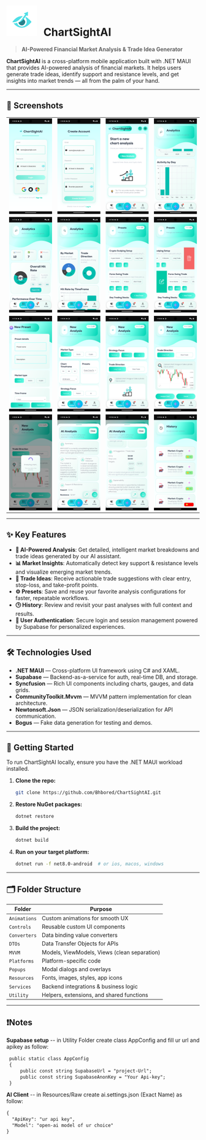 
# <img src="https://github.com/Bhbored/ChartSightAI/blob/master/ChartSightAI/ScreenShots/logo.png" width="80" height="80" style="vertical-align:end; margin-right:10px;"> ChartSightAI
> **AI-Powered Financial Market Analysis & Trade Idea Generator**


**ChartSightAI** is a cross-platform mobile application built with .NET MAUI that provides AI-powered analysis of financial markets. It helps users generate trade ideas, identify support and resistance levels, and get insights into market trends — all from the palm of your hand.

---
## 📸 Screenshots

|                                                                                                                    |                                                                                                                    |                                                                                                                    |                                                                                                                    |
| :----------------------------------------------------------------------------------------------------------------: | :----------------------------------------------------------------------------------------------------------------: | :----------------------------------------------------------------------------------------------------------------: | :----------------------------------------------------------------------------------------------------------------: |
| ![1](https://github.com/Bhbored/ChartSightAI/blob/master/ChartSightAI/ScreenShots/Screenshot_1761576368.png) | ![2](https://github.com/Bhbored/ChartSightAI/blob/master/ChartSightAI/ScreenShots/Screenshot_1761576419.png) | ![3](https://github.com/Bhbored/ChartSightAI/blob/master/ChartSightAI/ScreenShots/Screenshot_1761576430.png) | ![4](https://github.com/Bhbored/ChartSightAI/blob/master/ChartSightAI/ScreenShots/Screenshot_1761576452.png) |
| ![5](https://github.com/Bhbored/ChartSightAI/blob/master/ChartSightAI/ScreenShots/Screenshot_1761576437.png) | ![6](https://github.com/Bhbored/ChartSightAI/blob/master/ChartSightAI/ScreenShots/Screenshot_1761576447.png) | ![7](https://github.com/Bhbored/ChartSightAI/blob/master/ChartSightAI/ScreenShots/Screenshot_1761576457.png) | ![8](https://github.com/Bhbored/ChartSightAI/blob/master/ChartSightAI/ScreenShots/Screenshot_1761576460.png) |
| ![9](https://github.com/Bhbored/ChartSightAI/blob/master/ChartSightAI/ScreenShots/Screenshot_1761576475.png) | ![10](https://github.com/Bhbored/ChartSightAI/blob/master/ChartSightAI/ScreenShots/Screenshot_1761576506.png) | ![11](https://github.com/Bhbored/ChartSightAI/blob/master/ChartSightAI/ScreenShots/Screenshot_1761576520.png) | ![12](https://github.com/Bhbored/ChartSightAI/blob/master/ChartSightAI/ScreenShots/Screenshot_1761576531.png) |
| ![13](https://github.com/Bhbored/ChartSightAI/blob/master/ChartSightAI/ScreenShots/Screenshot_1761576534.png) | ![14](https://github.com/Bhbored/ChartSightAI/blob/master/ChartSightAI/ScreenShots/Screenshot_1761576567.png) | ![15](https://github.com/Bhbored/ChartSightAI/blob/master/ChartSightAI/ScreenShots/Screenshot_1761576573.png) | ![16](https://github.com/Bhbored/ChartSightAI/blob/master/ChartSightAI/ScreenShots/Screenshot_1761576587.png) |![17](https://github.com/Bhbored/ChartSightAI/blob/master/ChartSightAI/ScreenShots/Screenshot_1761576591.png) |![18](https://github.com/Bhbored/ChartSightAI/blob/master/ChartSightAI/ScreenShots/Screenshot_1761576599.png) |![19](https://github.com/Bhbored/ChartSightAI/blob/master/ChartSightAI/ScreenShots/Screenshot_1761576609.png) |![20](https://github.com/Bhbored/ChartSightAI/blob/master/ChartSightAI/ScreenShots/Screenshot_1761576625.png) |![21](https://github.com/Bhbored/ChartSightAI/blob/master/ChartSightAI/ScreenShots/Screenshot_1761576630.png) |![22](https://github.com/Bhbored/ChartSightAI/blob/master/ChartSightAI/ScreenShots/Screenshot_1761576635.png) |![23](https://github.com/Bhbored/ChartSightAI/blob/master/ChartSightAI/ScreenShots/Screenshot_1761576638.png) |

---
## ✨ Key Features

- **🤖 AI-Powered Analysis**: Get detailed, intelligent market breakdowns and trade ideas generated by our AI assistant.
- **📊 Market Insights**: Automatically detect key support & resistance levels and visualize emerging market trends.
- **🎯 Trade Ideas**: Receive actionable trade suggestions with clear entry, stop-loss, and take-profit points.
- **⚙️ Presets**: Save and reuse your favorite analysis configurations for faster, repeatable workflows.
- **🕒 History**: Review and revisit your past analyses with full context and results.
- **🔐 User Authentication**: Secure login and session management powered by Supabase for personalized experiences.

---

## 🛠️ Technologies Used

- **.NET MAUI** — Cross-platform UI framework using C# and XAML.
- **Supabase** — Backend-as-a-service for auth, real-time DB, and storage.
- **Syncfusion** — Rich UI components including charts, gauges, and data grids.
- **CommunityToolkit.Mvvm** — MVVM pattern implementation for clean architecture.
- **Newtonsoft.Json** — JSON serialization/deserialization for API communication.
- **Bogus** — Fake data generation for testing and demos.

---

## 🚀 Getting Started

To run ChartSightAI locally, ensure you have the .NET MAUI workload installed.

1. **Clone the repo:**
   ```bash
   git clone https://github.com/Bhbored/ChartSightAI.git
   ```

2. **Restore NuGet packages:**
   ```bash
   dotnet restore
   ```

3. **Build the project:**
   ```bash
   dotnet build
   ```

4. **Run on your target platform:**
   ```bash
   dotnet run -f net8.0-android  # or ios, macos, windows
   ```

---


## 🗂️ Folder Structure

| Folder          | Purpose                                     |
|-----------------|---------------------------------------------|
| `Animations`    | Custom animations for smooth UX             |
| `Controls`      | Reusable custom UI components               |
| `Converters`    | Data binding value converters               |
| `DTOs`          | Data Transfer Objects for APIs              |
| `MVVM`          | Models, ViewModels, Views (clean separation)|
| `Platforms`     | Platform-specific code                      |
| `Popups`        | Modal dialogs and overlays                  |
| `Resources`     | Fonts, images, styles, app icons            |
| `Services`      | Backend integrations & business logic       |
| `Utility`       | Helpers, extensions, and shared functions   |

---
## ❗Notes
**Supabase setup** -- in Utility Folder create class AppConfig and fill ur url and apikey as follow:
```
 public static class AppConfig
 {
     public const string SupabaseUrl = "project-Url";
     public const string SupabaseAnonKey = "Your Api-key";
 }
```
**AI Client** -- in Resources/Raw create ai.settings.json (Exact Name) as follow:
```
{
  "ApiKey": "ur api key",
  "Model": "open-ai model of ur choice"
}
```

